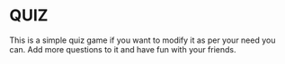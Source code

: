 # QUIZ
This is a simple quiz game if you want to modify it as per your need you can.
Add more questions to it and have fun with your friends.
